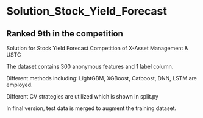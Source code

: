 # Solution_Stock_Yield_Forecast
## Ranked 9th in the competition
Solution for Stock Yield Forecast Competition of X-Asset Management &amp; USTC

The dataset contains 300 anonymous features and 1 label column.

Different methods including: LightGBM, XGBoost, Catboost, DNN, LSTM are employed.

Different CV strategies are utilized which is shown in split.py

In final version, test data is merged to augment the training dataset.


